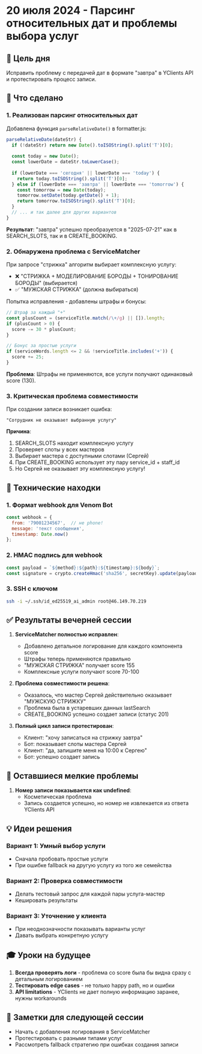 # 20 июля 2024 - Парсинг относительных дат и проблемы выбора услуг

## 🎯 Цель дня
Исправить проблему с передачей дат в формате "завтра" в YClients API и протестировать процесс записи.

## 🔧 Что сделано

### 1. Реализован парсинг относительных дат

Добавлена функция `parseRelativeDate()` в formatter.js:

```javascript
parseRelativeDate(dateStr) {
  if (!dateStr) return new Date().toISOString().split('T')[0];
  
  const today = new Date();
  const lowerDate = dateStr.toLowerCase();
  
  if (lowerDate === 'сегодня' || lowerDate === 'today') {
    return today.toISOString().split('T')[0];
  } else if (lowerDate === 'завтра' || lowerDate === 'tomorrow') {
    const tomorrow = new Date(today);
    tomorrow.setDate(today.getDate() + 1);
    return tomorrow.toISOString().split('T')[0];
  }
  // ... и так далее для других вариантов
}
```

**Результат**: "завтра" успешно преобразуется в "2025-07-21" как в SEARCH_SLOTS, так и в CREATE_BOOKING.

### 2. Обнаружена проблема с ServiceMatcher

При запросе "стрижка" алгоритм выбирает комплексную услугу:
- ❌ "СТРИЖКА + МОДЕЛИРОВАНИЕ БОРОДЫ + ТОНИРОВАНИЕ БОРОДЫ" (выбирается)
- ✅ "МУЖСКАЯ СТРИЖКА" (должна выбираться)

Попытка исправления - добавлены штрафы и бонусы:
```javascript
// Штраф за каждый "+"
const plusCount = (serviceTitle.match(/\+/g) || []).length;
if (plusCount > 0) {
  score -= 30 * plusCount;
}

// Бонус за простые услуги
if (serviceWords.length <= 2 && !serviceTitle.includes('+')) {
  score += 25;
}
```

**Проблема**: Штрафы не применяются, все услуги получают одинаковый score (130).

### 3. Критическая проблема совместимости

При создании записи возникает ошибка:
```
"Сотрудник не оказывает выбранную услугу"
```

**Причина**:
1. SEARCH_SLOTS находит комплексную услугу
2. Проверяет слоты у всех мастеров
3. Выбирает мастера с доступными слотами (Сергей)
4. При CREATE_BOOKING использует эту пару service_id + staff_id
5. Но Сергей не оказывает эту комплексную услугу!

## 🤔 Технические находки

### 1. Формат webhook для Venom Bot
```javascript
const webhook = {
  from: '79001234567',  // не phone!
  message: 'текст сообщения',
  timestamp: Date.now()
};
```

### 2. HMAC подпись для webhook
```javascript
const payload = `${method}:${path}:${timestamp}:${body}`;
const signature = crypto.createHmac('sha256', secretKey).update(payload).digest('hex');
```

### 3. SSH с ключом
```bash
ssh -i ~/.ssh/id_ed25519_ai_admin root@46.149.70.219
```

## ✅ Результаты вечерней сессии

1. **ServiceMatcher полностью исправлен**:
   - Добавлено детальное логирование для каждого компонента score
   - Штрафы теперь применяются правильно
   - "МУЖСКАЯ СТРИЖКА" получает score 155
   - Комплексные услуги получают score 70-100

2. **Проблема совместимости решена**:
   - Оказалось, что мастер Сергей действительно оказывает "МУЖСКУЮ СТРИЖКУ"
   - Проблема была в устаревших данных lastSearch
   - CREATE_BOOKING успешно создает записи (статус 201)

3. **Полный цикл записи протестирован**:
   - Клиент: "хочу записаться на стрижку завтра"
   - Бот: показывает слоты мастера Сергей
   - Клиент: "да, запишите меня на 10:00 к Сергею"
   - Бот: успешно создает запись

## 🐛 Оставшиеся мелкие проблемы

1. **Номер записи показывается как undefined**:
   - Косметическая проблема
   - Запись создается успешно, но номер не извлекается из ответа YClients API

## 💡 Идеи решения

### Вариант 1: Умный выбор услуги
- Сначала пробовать простые услуги
- При ошибке fallback на другую услугу из того же семейства

### Вариант 2: Проверка совместимости
- Делать тестовый запрос для каждой пары услуга-мастер
- Кешировать результаты

### Вариант 3: Уточнение у клиента
- При неоднозначности показывать варианты услуг
- Давать выбрать конкретную услугу

## 🎓 Уроки на будущее

1. **Всегда проверять логи** - проблема со score была бы видна сразу с детальным логированием
2. **Тестировать edge cases** - не только happy path, но и ошибки
3. **API limitations** - YClients не дает полную информацию заранее, нужны workarounds

## 📝 Заметки для следующей сессии

- Начать с добавления логирования в ServiceMatcher
- Протестировать с разными типами услуг
- Рассмотреть fallback стратегию при ошибках создания записи